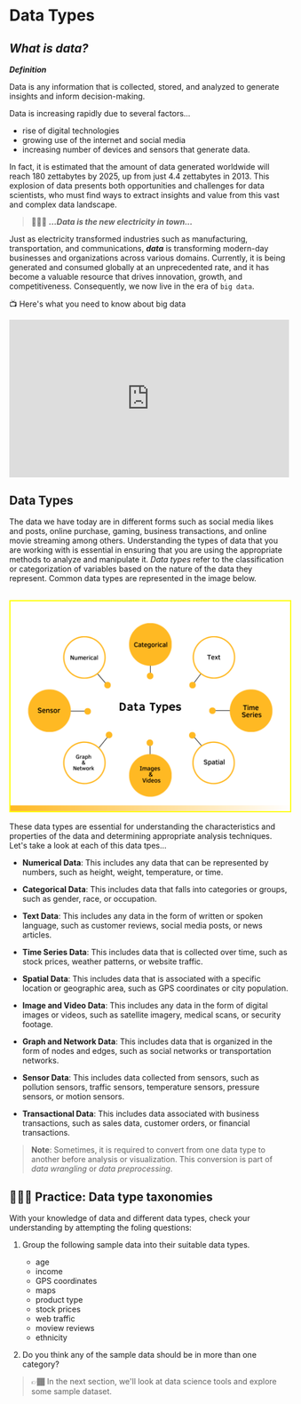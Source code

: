 # Data Types

## _What is data?_

<aside>

**_Definition_**

Data is any information that is collected, stored, and analyzed to generate insights and inform decision-making.

</aside>

<!-- <div style="position: relative; padding-bottom: 56.25%; height: 0;"><iframe src="https://www.youtube.com/embed/2X9pv7FUrOk" title="Sample Data Science Project" frameborder="0" allow="accelerometer; autoplay; clipboard-write; encrypted-media; gyroscope; picture-in-picture" allowfullscreen style="position: absolute; top: 0; left: 0; width: 100%; height: 100%;"></iframe></div> -->

Data is increasing rapidly due to several factors... 
- rise of digital technologies 
- growing use of the internet and social media 
- increasing number of devices and sensors that generate data. 

In fact, it is estimated that the amount of data generated worldwide will reach 180 zettabytes by 2025, up from just 4.4 zettabytes in 2013. This explosion of data presents both opportunities and challenges for data scientists, who must find ways to extract insights and value from this vast and complex data landscape.

>👩🏾‍🎨  **_...Data is the new electricity in town..._**

Just as electricity transformed industries such as manufacturing, transportation, and communications, _**data**_ is transforming modern-day businesses and organizations across various domains. Currently, it is being generated and consumed globally at an unprecedented rate, and it has become a valuable resource that drives innovation, growth, and competitiveness. Consequently, we now live in the era of `big data`. 

<aside>

📺 Here's what you need to know about big data  

</aside>

<div style="position: relative; padding-bottom: 56.25%; height: 0;"><iframe src="https://www.youtube.com/embed/bAyrObl7TYE" title="Sample Data Science Project" frameborder="0" allow="accelerometer; autoplay; clipboard-write; encrypted-media; gyroscope; picture-in-picture" allowfullscreen style="position: absolute; top: 0; left: 0; width: 100%; height: 100%;"></iframe></div>

<!-- # ghjjd

<script src="https://gist.github.com/wasiu-yusuf/3d968ab41ce2839a744502c7d1e1465d.js"></script> -->


## Data Types
The data we have today are in different forms such as social media likes and posts, online purchase, gaming, business transactions, and online movie streaming among others. Understanding the types of data that you are working with is essential in ensuring that you are using the appropriate methods to analyze and manipulate it. _Data types_ refer to the classification or categorization of variables based on the nature of the data they represent. Common data types are represented in the image below.

<br>

<img src="intro-to-data/data-types.png" style="border: 2px solid yellow">

These data types are essential for understanding the characteristics and properties of the data and determining appropriate analysis techniques. Let's take a look at each of this data tpes...

- **Numerical Data**: This includes any data that can be represented by numbers, such as height, weight, temperature, or time.

- **Categorical Data**: This includes data that falls into categories or groups, such as gender, race, or occupation.

- **Text Data**: This includes any data in the form of written or spoken language, such as customer reviews, social media posts, or news articles.

- **Time Series Data**: This includes data that is collected over time, such as stock prices, weather patterns, or website traffic.

- **Spatial Data**: This includes data that is associated with a specific location or geographic area, such as GPS coordinates or city population.

- **Image and Video Data**: This includes any data in the form of digital images or videos, such as satellite imagery, medical scans, or security footage.

- **Graph and Network Data**: This includes data that is organized in the form of nodes and edges, such as social networks or transportation networks.

- **Sensor Data**: This includes data collected from sensors, such as pollution sensors, traffic sensors, temperature sensors, pressure sensors, or motion sensors.

- **Transactional Data**: This includes data associated with business transactions, such as sales data, customer orders, or financial transactions.

> **Note**: Sometimes, it is required to convert from one data type to another before analysis or visualization. This conversion is part of _data wrangling_ or _data preprocessing_.

<!-- 
### Data categories
Now that we understand some data types, let's look at data based on certain characteristics and attribute. 
In its raw form, _data_ can be categorized into **qualitative** and **quantitative** types based on their characteristics and attributes. Each of this type can further be broken as _nominal, ordinal, discrete_, and _continuous_.

![data-type](./intro-to-data/data-categories.png)

- Quantitative data refers to numerical or measurable data that can be expressed in terms of numbers, such as height, weight, temperature, and sales figures. 

- Qualitative data, on the other hand, refers to non-numerical data that cannot be expressed in terms of numbers, such as opinions, attitudes, and beliefs.
 -->

## 👩🏾‍🎨 Practice: Data type taxonomies
With your knowledge of data and different data types, check your understanding by attempting the foling questions: 
1. Group the following sample data into their suitable data types.
    - age
    - income
    - GPS coordinates
    - maps
    - product type
    - stock prices
    - web traffic
    - moview reviews
    - ethnicity

2. Do you think any of the sample data should be in more than one category?

> 👉🏾 In the next section, we'll look at data science tools and explore some sample dataset.
